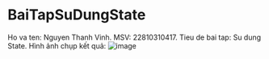 # BaiTapSuDungState
Ho va ten: Nguyen Thanh Vinh.
MSV: 22810310417.
Tieu de bai tap: Su dung State.
Hình ảnh chụp kết quả:
![image](https://github.com/user-attachments/assets/e81ce02a-0f8a-4e42-8f5b-56d09b6669b1)
